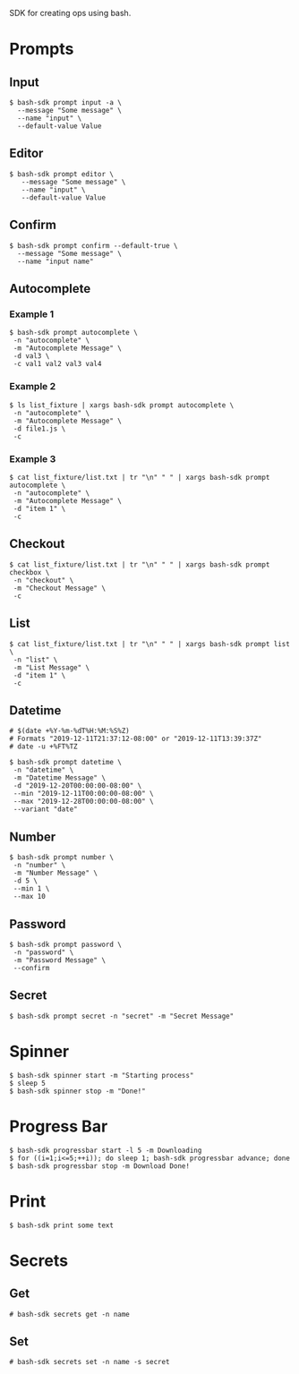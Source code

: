 SDK for creating ops using bash.

# Prompts

## Input

```shell
$ bash-sdk prompt input -a \
  --message "Some message" \
  --name "input" \
  --default-value Value
```

## Editor

```shell
$ bash-sdk prompt editor \
   --message "Some message" \
   --name "input" \
   --default-value Value
```

## Confirm

```shell
$ bash-sdk prompt confirm --default-true \
  --message "Some message" \
  --name "input name"
```

## Autocomplete

### Example 1

```shell
$ bash-sdk prompt autocomplete \
 -n "autocomplete" \
 -m "Autocomplete Message" \
 -d val3 \
 -c val1 val2 val3 val4
```

### Example 2

```shell
$ ls list_fixture | xargs bash-sdk prompt autocomplete \
 -n "autocomplete" \
 -m "Autocomplete Message" \
 -d file1.js \
 -c
```

### Example 3

```shell
$ cat list_fixture/list.txt | tr "\n" " " | xargs bash-sdk prompt autocomplete \
 -n "autocomplete" \
 -m "Autocomplete Message" \
 -d "item 1" \
 -c
```

## Checkout

```shell
$ cat list_fixture/list.txt | tr "\n" " " | xargs bash-sdk prompt checkbox \
 -n "checkout" \
 -m "Checkout Message" \
 -c
```

## List

```shell
$ cat list_fixture/list.txt | tr "\n" " " | xargs bash-sdk prompt list \
 -n "list" \
 -m "List Message" \
 -d "item 1" \
 -c
```

## Datetime

```shell
# $(date +%Y-%m-%dT%H:%M:%S%Z)
# Formats "2019-12-11T21:37:12-08:00" or "2019-12-11T13:39:37Z"
# date -u +%FT%TZ

$ bash-sdk prompt datetime \
 -n "datetime" \
 -m "Datetime Message" \
 -d "2019-12-20T00:00:00-08:00" \
 --min "2019-12-11T00:00:00-08:00" \
 --max "2019-12-28T00:00:00-08:00" \
 --variant "date"
```

## Number

```shell
$ bash-sdk prompt number \
 -n "number" \
 -m "Number Message" \
 -d 5 \
 --min 1 \
 --max 10
```

## Password

```shell
$ bash-sdk prompt password \
 -n "password" \
 -m "Password Message" \
 --confirm
```

## Secret

```shell
$ bash-sdk prompt secret -n "secret" -m "Secret Message"
```

# Spinner

```shell
$ bash-sdk spinner start -m "Starting process"
$ sleep 5
$ bash-sdk spinner stop -m "Done!"
```

# Progress Bar

```shell
$ bash-sdk progressbar start -l 5 -m Downloading
$ for ((i=1;i<=5;++i)); do sleep 1; bash-sdk progressbar advance; done
$ bash-sdk progressbar stop -m Download Done!
```

# Print

```shell
$ bash-sdk print some text
```

# Secrets

## Get

```shell
# bash-sdk secrets get -n name
```

## Set

```shell
# bash-sdk secrets set -n name -s secret
```
